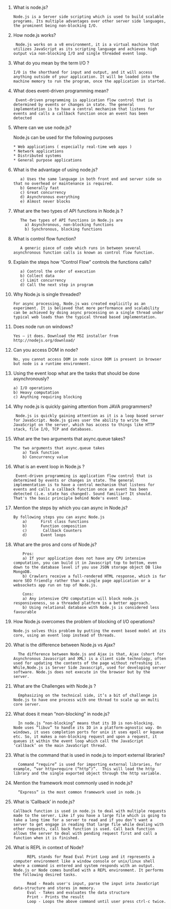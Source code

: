 1) What is node.js?

       Node.js is a Server side scripting which is used to build scalable programs. Its multiple advantages over other server side languages, the prominent being non-blocking I/O.

2) How node.js works?

        Node.js works on a v8 environment, it is a virtual machine that utilizes JavaScript as its scripting language and achieves high output via non-blocking I/O and single threaded event loop.

3) What do you mean by the term I/O ?

       I/O is the shorthand for input and output, and it will access anything outside of your application. It will be loaded into the machine memory to run the program, once the application is started.

4) What does event-driven programming mean?
     
        Event-driven programming is application flow control that is determined by events or changes in state. The general implementation is to have a central mechanism that listens for events and calls a callback function once an event has been detected
 
5) Where can we use node.js?

      Node.js can be used for the following purposes

       * Web applications ( especially real-time web apps )
       * Network applications
       * Distributed systems
       * General purpose applications
       
6) What is the advantage of using node.js?

          a) Uses the same language in both front end and server side so that no overhead or maintenance is required.
          b) Generally fast
          c) Great concurrency
          d) Asynchronous everything
          e) Almost never blocks

7) What are the two types of API functions in Node.js ?

          The two types of API functions in Node.js are
            a) Asynchronous, non-blocking functions
            b) Synchronous, blocking functions

8) What is control flow function?

          A generic piece of code which runs in between several asynchronous function calls is known as control flow function.

9) Explain the steps how “Control Flow” controls the functions calls?

          a) Control the order of execution
          b) Collect data
          c) Limit concurrency
          d) Call the next step in program

10) Why Node.js is single threaded?

        For async processing, Node.js was created explicitly as an experiment. It is believed that more performance and scalability can be achieved by doing async processing on a single thread under typical web loads than the typical thread based implementation.

11) Does node run on windows?

        Yes – it does. Download the MSI installer from http://nodejs.org/download/

12) Can you access DOM in node?

        No, you cannot access DOM in node since DOM is present in browser but node is a runtime environment.

13) Using the event loop what are the tasks that should be done asynchronously?

        a) I/O operations
        b) Heavy computation
        c) Anything requiring blocking

14) Why node.js is quickly gaining attention from JAVA programmers?

         Node.js is quickly gaining attention as it is a loop based server for JavaScript. Node.js gives user the ability to write the JavaScript on the server, which has access to things like HTTP stack, file I/O, TCP and databases.

15)   What are the two arguments that async.queue takes?

          The two arguments that async.queue takes
              a) Task function
              b) Concurrency value

16)   What is an event loop in Node.js ?

           Event-driven programming is application flow control that is determined by events or changes in state. The general implementation is to have a central mechanism that listens for events and calls a callback function once an event has been detected (i.e. state has changed). Sound familiar? It should. That's the basic principle behind Node's event loop.

17)   Mention the steps by which you can async in Node.js?

          By following steps you can async Node.js
              a)      First class functions
              b)      Function composition
              c)       Callback Counters
              d)      Event loops

18) What are the pros and cons of Node.js?

            Pros:
            a) If your application does not have any CPU intensive computation, you can build it in Javascript top to bottom, even down to the database level if you use JSON storage object DB like MongoDB.
            b) Crawlers receive a full-rendered HTML response, which is far more SEO friendly rather than a single page application or a websockets app run on top of Node.js.

            Cons:
            a) Any intensive CPU computation will block node.js responsiveness, so a threaded platform is a better approach.
            b) Using relational database with Node.js is considered less favourable


19)   How Node.js overcomes the problem of blocking of I/O operations?

          Node.js solves this problem by putting the event based model at its core, using an event loop instead of threads.

20) What is the difference between Node.js vs Ajax?

          The difference between Node.js and Ajax is that, Ajax (short for Asynchronous Javascript and XML) is a client side technology, often used for updating the contents of the page without refreshing it. While,Node.js is Server Side Javascript, used for developing server software. Node.js does not execute in the browser but by the server.

21) What are the Challenges with Node.js ?

          Emphasizing on the technical side, it’s a bit of challenge in Node.js to have one process with one thread to scale up on multi core server.

22) What does it mean “non-blocking” in node.js?

          In node.js “non-blocking” means that its IO is non-blocking.  Node uses “libuv” to handle its IO in a platform-agnostic way. On windows, it uses completion ports for unix it uses epoll or kqueue etc. So, it makes a non-blocking request and upon a request, it queues it within the event loop which call the JavaScript ‘callback’ on the main JavaScript thread.

23) What is the command that is used in node.js to import external libraries?

          Command “require” is used for importing external libraries, for example, “var http=require (“http”)”.  This will load the http library and the single exported object through the http variable.

24) Mention the framework most commonly used in node.js?

          “Express” is the most common framework used in node.js

25) What is ‘Callback’ in node.js?

        Callback function is used in node.js to deal with multiple requests made to the server. Like if you have a large file which is going to take a long time for a server to read and if you don’t want a server to get engage in reading that large file while dealing with other requests, call back function is used. Call back function allows the server to deal with pending request first and call a function when it is finished.

26) What is REPL in context of Node?  

              REPL stands for Read Eval Print Loop and it represents a computer environment like a window console or unix/linux shell where a command is entered and system responds with an output. Node.js or Node comes bundled with a REPL environment. It performs the following desired tasks.

              Read - Reads user's input, parse the input into JavaScript data-structure and stores in memory.
              Eval - Takes and evaluates the data structure
              Print - Prints the result
              Loop - Loops the above command until user press ctrl-c twice.
